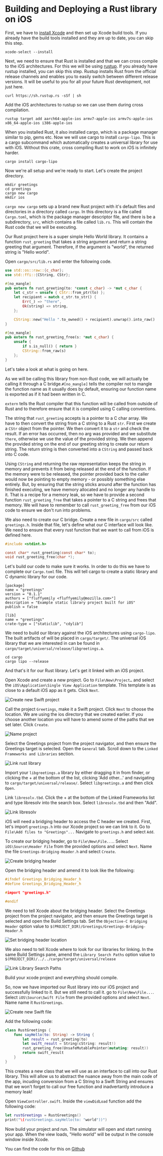# Building and Deploying a Rust library on iOS

First, we have to [install Xcode](https://itunes.apple.com/us/app/xcode/id497799835?ls=1&amp;mt=12) and then set up Xcode build tools. If you already have the build tools installed and they are up to date, you can skip this step.
```
xcode-select --install
```

Next, we need to ensure that Rust is installed and that we can cross compile to the iOS architectures. For this we will be using [rustup](https://www.rustup.rs/). If you already have rustup installed, you can skip this step. Rustup installs Rust from the official release channels and enables you to easily switch between different release versions. It will be useful to you for all your future Rust development, not just here.
```
curl https://sh.rustup.rs -sSf | sh
```

Add the iOS architectures to rustup so we can use them during cross compilation.
```
rustup target add aarch64-apple-ios armv7-apple-ios armv7s-apple-ios x86_64-apple-ios i386-apple-ios
```

When you installed Rust, it also installed cargo, which is a package manager similar to pip, gems etc. Now we will use cargo to install `cargo-lipo`. This is a cargo subcommand which automatically creates a universal library for use with iOS. Without this crate, cross compiling Rust to work on iOS is infinitely harder.
```
cargo install cargo-lipo
```

Now we're all setup and we're ready to start. Let's create the project directory.
```
mkdir greetings
cd greetings
cargo new cargo
mkdir ios

```

`cargo new cargo` sets up a brand new Rust project with it's default files and directories in a directory called `cargo`. In this directory is a file called `Cargo.toml`, which is the package manager descriptor file, and there is be a subdirectory, `src`, which contains a file called `lib.rs`. This will contain the Rust code that we will be executing.

Our Rust project here is a super simple Hello World library. It contains a function `rust_greeting` that takes a string argument and return a string greeting that argument. Therefore, if the argument is "world", the returned string is "Hello world".

Open `cargo/src/lib.rs` and enter the following code.

```rust
use std::os::raw::{c_char};
use std::ffi::{CString, CStr};

#[no_mangle]
pub extern fn rust_greeting(to: *const c_char) -> *mut c_char {
    let c_str = unsafe { CStr::from_ptr(to) };
    let recipient = match c_str.to_str() {
        Err(_) => "there",
        Ok(string) => string,
    };

    CString::new("Hello ".to_owned() + recipient).unwrap().into_raw()
}

#[no_mangle]
pub extern fn rust_greeting_free(s: *mut c_char) {
    unsafe {
        if s.is_null() { return }
        CString::from_raw(s)
    };
}
```

Let's take a look at what is going on here.

As we will be calling this library from non-Rust code, we will actually be calling it through a C bridge.`#[no_mangle]` tells the compiler not to mangle the function name as it usually does by default, ensuring our function name is exported as if it had been written in C.

`extern` tells the Rust compiler that this function will be called from outside of Rust and to therefore ensure that it is compiled using C calling conventions.

The string that `rust_greeting` accepts is a pointer to a C char array. We have to then convert the string from a C string to a Rust `str`. First we create a `CStr` object from the pointer. We then convert it to a `str` and check the result. If an error has occurred, then no arg was provided and we substitute `there`, otherwise we use the value of the provided string. We then append the provided string on the end of our greeting string to create our return string. The return string is then converted into a `CString` and passed back into C code.

Using `CString` and returning the raw representation keeps the string in memory and prevents it from being released at the end of the function. If the memory were to be released, the pointer provided back to the caller would now be pointing to empty memory - or possibly something else entirely. But, by ensuring that the string sticks around after the function has finished executing, we have memory allocated and no longer any handle to it. That is a recipe for a memory leak, so we have to provide a second function `rust_greeting_free` that takes a pointer to a C string and frees that memory. We will have to remember to call `rust_greeting_free` from our iOS code to ensure we don't run into problems.

We also need to create our C bridge. Create a new file in `cargo/src` called `greetings.h`. Inside that file, let's define what our C interface will look like. We need to ensure that every rust function that we want to call from iOS is defined here.
```C
#include <stdint.h>

const char* rust_greeting(const char* to);
void rust_greeting_free(char *);
```

Let's build our code to make sure it works. In order to do this we have to complete our `Cargo.toml` file. This will tell cargo to create a static library and C dynamic library for our code.

```
[package]
name = "greetings"
version = "0.1.1"
authors = ["fluffyemily <fluffyemily@mozilla.com>"]
description = "Example static library project built for iOS"
publish = false

[lib]
name = "greetings"
crate-type = ["staticlib", "cdylib"]
```

We need to build our library against the iOS architectures using `cargo-lipo`. The built artifacts of will be placed in `cargo/target/`. The universal iOS library that we are interested in can be found in `cargo/target/universal/release/libgreetings.a`.

```
cd cargo
cargo lipo --release
```

And that's it for our Rust library. Let's get it linked with an iOS project.

Open Xcode and create a new project. Go to `File\New\Project…` and select the `iOS\Application\Single View Application` template. This template is as close to a default iOS app as it gets. Click `Next`.

![Create new Swift project](assets/2017-09-06-rust-on-ios-new-project.png)

Call the project `Greetings`, make it a Swift project. Click `Next` to choose the location. We are using the  ios directory that we created earlier. If you choose another location you will have to amend some of the paths that we set later. Click `Create`.

![Name project](assets/2017-09-06-rust-on-ios-name-project.png)

Select the Greetings project from the project navigator, and then ensure the Greetings target is selected. Open the `General` tab. Scroll down to the `Linked Frameworks and Libraries` section.

![Link rust library](assets/2017-09-06-rust-on-ios-link-libs.png)

Import your `libgreetings.a` library by either dragging it in from finder, or clicking the + at the bottom of the list, clicking 'Add other...' and navigating to `cargo/target/universal/release/`. Select `libgreetings.a` and then click `Open`.

Link `libresolv.tbd`. Click the + at the bottom of the Linked Frameworks list and type libresolv into the search box. Select `libresolv.tbd` and then "Add".

![Link libresolv](assets/2017-09-06-rust-on-ios-link-libresolv.png)

iOS will need a bridging header to access the C header we created. First, let's import `greetings.h` into our Xcode project so we can link to it. Go to `File\Add files to "Greetings"...` Navigate to `greetings.h` and select `Add`.

To create our bridging header, go to `File\New\File...`. Select `iOS\Source\Header File` from the provided options and select `Next`. Name the file `Greetings-Bridging-Header.h` and select `Create`.

![Create bridging header](assets/2017-09-06-rust-on-ios-bridging-header.png)

Open the bridging header and amend it to look like the following:
```C
#ifndef Greetings_Bridging_Header_h
#define Greetings_Bridging_Header_h

#import "greetings.h"

#endif
```

We need to tell Xcode about the bridging header. Select the Greetings project from the project navigator, and then ensure the Greetings target is selected and open the Build Settings tab. Set the `Objective-C Bridging Header` option value to `$(PROJECT_DIR)/Greetings/Greetings-Bridging-Header.h`

![Set bridging header location](assets/2017-09-06-rust-on-ios-build-settings-header.png)

We also need to tell Xcode where to look for our libraries for linking. In the same Build Settings pane, amend the `Library Search Paths` option value to `$(PROJECT_DIR)/../../cargo/target/universal/release`

![Link Library Search Paths](assets/2017-09-06-rust-on-ios-build-settings-search-paths.png)

Build your xcode project and everything should compile.

So, now we have imported our Rust library into our iOS project and successfully linked to it. But we still need to call it. go to `File\New\File...`. Select `iOS\Source\Swift File` from the provided options and select `Next`. Name name it `RustGreetings`.

![Create new Swift file](assets/2017-09-06-rust-on-ios-new-swift.png)

Add the following code:
```swift
class RustGreetings {
    func sayHello(to: String) -> String {
        let result = rust_greeting(to)
        let swift_result = String(cString: result!)
        rust_greeting_free(UnsafeMutablePointer(mutating: result))
        return swift_result
    }
}
```
This creates a new class that we will use as an interface to call into our Rust library. This will allow us to abstract the nuance away from the main code of the app, incuding conversion from a C String to a Swift String and ensures that we won't forget to call our free function and inadvertantly introduce a memory leak!

Open `ViewController.swift`. Inside the `viewDidLoad` function add the following code:
```swift
let rustGreetings = RustGreetings()
print("\(rustGreetings.sayHello(to: "world"))")
```

Now build your project and run. The simulator will open and start running your app. When the view loads, "Hello world" will be output in the console window inside Xcode.

You can find the code for this on [Github](https://github.com/fluffyemily/cross-platform-rust)
